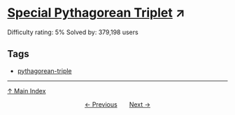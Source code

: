 # [Special Pythagorean Triplet](https://projecteuler.net/problem=9) ↗️

Difficulty rating: 5%
Solved by: 379,198 users
## Tags

- [pythagorean-triple](../tags/pythagorean-triple.md)



---

[↑ Main Index](../README.md)


<div align=center><a href='8.md'>← Previous</a> &nbsp;&nbsp; &nbsp;&nbsp;  <a href='10.md'>Next →</a></div>
